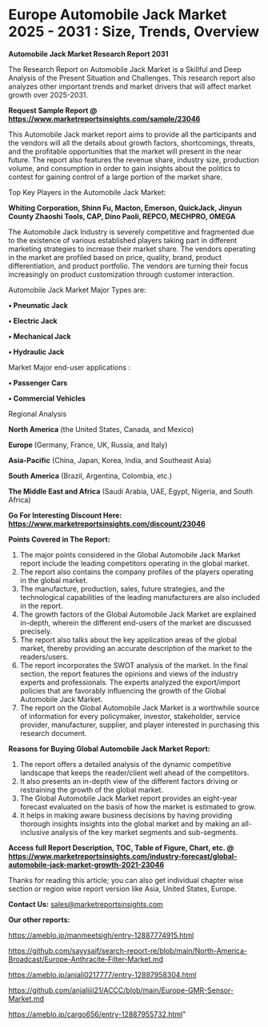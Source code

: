 # Europe Automobile Jack Market 2025 - 2031 : Size, Trends, Overview

<strong>Automobile Jack Market Research Report 2031</strong>

The Research Report on Automobile Jack Market is a Skillful and Deep Analysis of the Present Situation and Challenges. This research report also analyzes other important trends and market drivers that will affect market growth over 2025-2031.

<strong>Request Sample Report @ <a href=https://www.marketreportsinsights.com/sample/23046>https://www.marketreportsinsights.com/sample/23046</a></strong>

This Automobile Jack market report aims to provide all the participants and the vendors will all the details about growth factors, shortcomings, threats, and the profitable opportunities that the market will present in the near future. The report also features the revenue share, industry size, production volume, and consumption in order to gain insights about the politics to contest for gaining control of a large portion of the market share.

Top Key Players in the Automobile Jack Market:

<strong>Whiting Corporation, Shinn Fu, Macton, Emerson, QuickJack, Jinyun County Zhaoshi Tools, CAP, Dino Paoli, REPCO, MECHPRO, OMEGA</strong>

The Automobile Jack Industry is severely competitive and fragmented due to the existence of various established players taking part in different marketing strategies to increase their market share. The vendors operating in the market are profiled based on price, quality, brand, product differentiation, and product portfolio. The vendors are turning their focus increasingly on product customization through customer interaction.

Automobile Jack Market Major Types are:

<strong>• Pneumatic Jack

• Electric Jack

• Mechanical Jack

• Hydraulic Jack</strong>

Market Major end-user applications :

<strong>• Passenger Cars

• Commercial Vehicles</strong>

Regional Analysis

</u><strong><b>North America</b></strong> (the United States, Canada, and Mexico)

<strong><b>Europe </b></strong>(Germany, France, UK, Russia, and Italy)

<strong><b>Asia-Pacific</b></strong> (China, Japan, Korea, India, and Southeast Asia)

<strong><b>South America</b></strong> (Brazil, Argentina, Colombia, etc.)

<strong><b>The Middle East and Africa</b></strong> (Saudi Arabia, UAE, Egypt, Nigeria, and South Africa)

<strong>Go For Interesting Discount Here: <a href=https://www.marketreportsinsights.com/discount/23046>https://www.marketreportsinsights.com/discount/23046</a></strong>

<strong>Points Covered in The Report:</strong>
<ol>
  <li>The major points considered in the Global Automobile Jack Market report include the leading competitors operating in the global market.</li>
  <li>The report also contains the company profiles of the players operating in the global market.</li>
  <li>The manufacture, production, sales, future strategies, and the technological capabilities of the leading manufacturers are also included in the report.</li>
  <li>The growth factors of the Global Automobile Jack Market are explained in-depth, wherein the different end-users of the market are discussed precisely.</li>
  <li>The report also talks about the key application areas of the global market, thereby providing an accurate description of the market to the readers/users.</li>
  <li>The report incorporates the SWOT analysis of the market. In the final section, the report features the opinions and views of the industry experts and professionals. The experts analyzed the export/import policies that are favorably influencing the growth of the Global Automobile Jack Market.</li>
  <li>The report on the Global Automobile Jack Market is a worthwhile source of information for every policymaker, investor, stakeholder, service provider, manufacturer, supplier, and player interested in purchasing this research document.</li>
</ol>
<strong>Reasons for Buying Global Automobile Jack Market Report:</strong>

<ol>
  <li>The report offers a detailed analysis of the dynamic competitive landscape that keeps the reader/client well ahead of the competitors.</li>
  <li>It also presents an in-depth view of the different factors driving or restraining the growth of the global market.</li>
  <li>The Global Automobile Jack Market report provides an eight-year forecast evaluated on the basis of how the market is estimated to grow.</li>
  <li>It helps in making aware business decisions by having providing thorough insights insights into the global market and by making an all-inclusive analysis of the key market segments and sub-segments.</li>
</ol>
<strong>Access full Report Description, TOC, Table of Figure, Chart, etc. @ <a href=https://www.marketreportsinsights.com/industry-forecast/global-automobile-jack-market-growth-2021-23046>https://www.marketreportsinsights.com/industry-forecast/global-automobile-jack-market-growth-2021-23046</a></strong>


Thanks for reading this article; you can also get individual chapter wise section or region wise report version like Asia, United States, Europe.

<strong>Contact Us:</strong>
sales@marketreportsinsights.com

<strong>Our other reports:</strong>

<a href=https://ameblo.jp/manmeetsigh/entry-12887774915.html>https://ameblo.jp/manmeetsigh/entry-12887774915.html</a>

<a href=https://github.com/sayysaif/search-report-re/blob/main/North-America-Broadcast/Europe-Anthracite-Filter-Market.md>https://github.com/sayysaif/search-report-re/blob/main/North-America-Broadcast/Europe-Anthracite-Filter-Market.md</a>

<a href=https://ameblo.jp/anjali0217777/entry-12887958304.html>https://ameblo.jp/anjali0217777/entry-12887958304.html</a>

<a href=https://github.com/anjaliiii21/ACCC/blob/main/Europe-GMR-Sensor-Market.md>https://github.com/anjaliiii21/ACCC/blob/main/Europe-GMR-Sensor-Market.md</a>

<a href=https://ameblo.jp/cargo656/entry-12887955732.html>https://ameblo.jp/cargo656/entry-12887955732.html</a>"

